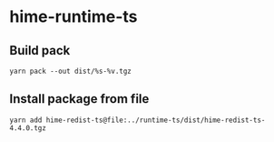 # hime-runtime-ts

## Build pack

`yarn pack --out dist/%s-%v.tgz`

## Install package from file

`yarn add hime-redist-ts@file:../runtime-ts/dist/hime-redist-ts-4.4.0.tgz`
